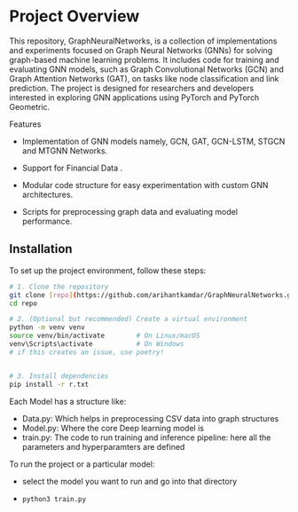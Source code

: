 # Project Overview

This repository, GraphNeuralNetworks, is a collection of implementations and experiments focused on Graph Neural Networks (GNNs) for solving graph-based machine learning problems. It includes code for training and evaluating GNN models, such as Graph Convolutional Networks (GCN) and Graph Attention Networks (GAT), on tasks like node classification and link prediction. The project is designed for researchers and developers interested in exploring GNN applications using PyTorch and PyTorch Geometric.


Features





- Implementation of GNN models namely, GCN, GAT, GCN-LSTM, STGCN and MTGNN Networks.



- Support for Financial Data .



- Modular code structure for easy experimentation with custom GNN architectures.



- Scripts for preprocessing graph data and evaluating model performance.



## Installation

To set up the project environment, follow these steps:
```bash
# 1. Clone the repository
git clone [repo](https://github.com/arihantkamdar/GraphNeuralNetworks.git/)
cd repo

# 2. (Optional but recommended) Create a virtual environment
python -m venv venv
source venv/bin/activate        # On Linux/macOS
venv\Scripts\activate           # On Windows
# if this creates an issue, use poetry! 


# 3. Install dependencies
pip install -r r.txt

```
Each Model has a structure like:
- Data.py: Which helps in preprocessing CSV data into graph structures
- Model.py: Where the core Deep learning model is
- train.py: The code to run training and inference pipeline: here all the parameters and hyperparamters are defined

To run  the project or a particular model:

- select the model you want to run and go into that directory
- ```
  python3 train.py
